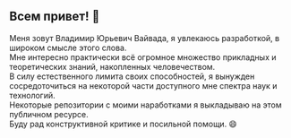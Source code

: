 ## Всем привет! 👋
Меня зовут Владимир Юрьевич Вайвада, я увлекаюсь разработкой, в широком смысле этого слова.<br>
Мне интересно практически всё огромное множество прикладных и теоретических знаний, накопленных человечеством.<br>
В силу естественного лимита своих способностей, я вынужден сосредоточиться на некоторой части доступного мне спектра наук и технологий.<br>
Некоторые репозитории с моими наработками я выкладываю на этом публичном ресурсе.<br>
Буду рад конструктивной критике и посильной помощи. :smile:

<!--
**VladimirVaivada/VladimirVaivada** is a ✨ _special_ ✨ repository because its `README.md` (this file) appears on your GitHub profile.

Here are some ideas to get you started:

- 🔭 I’m currently working on ...
- 🌱 I’m currently learning ...
- 👯 I’m looking to collaborate on ...
- 🤔 I’m looking for help with ...
- 💬 Ask me about ...
- 📫 How to reach me: ...
- 😄 Pronouns: ...
- ⚡ Fun fact: ...
-->
